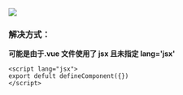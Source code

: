 ![](https://telegraph-image-cvp.pages.dev/file/fb11a2c53bd7d5acca6d4.png)

### 解决方式：

**可能是由于.vue 文件使用了 jsx 且未指定 lang='jsx'**

```vue
<script lang="jsx">
export defult defineComponent({})
</script>
```
